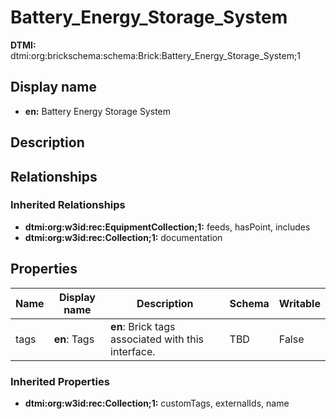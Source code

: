 # Battery_Energy_Storage_System
**DTMI:** dtmi:org:brickschema:schema:Brick:Battery_Energy_Storage_System;1
## Display name
- **en:** Battery Energy Storage System
## Description
## Relationships
### Inherited Relationships
* **dtmi:org:w3id:rec:EquipmentCollection;1:** feeds, hasPoint, includes
* **dtmi:org:w3id:rec:Collection;1:** documentation
## Properties
|Name|Display name|Description|Schema|Writable|
|-|-|-|-|-|
|tags|**en**: Tags|**en**: Brick tags associated with this interface.|TBD|False|
### Inherited Properties
* **dtmi:org:w3id:rec:Collection;1:** customTags, externalIds, name
